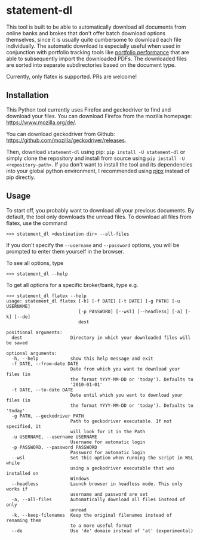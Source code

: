 # statement-dl

This tool is built to be able to automatically download all documents from 
online banks and brokes that don't offer batch download options themselves, 
since it is usually quite cumbersome to download each file individually. The
automatic download is especially useful when used in conjunction with portfolio 
tracking tools like 
[portfolio performance](https://www.portfolio-performance.info/) that are able
to subsequently import the downloaded PDFs. The downloaded files are 
sorted into separate subdirectories based on the document type.

Currently, only flatex is supported. PRs are welcome!

## Installation

This Python tool currently uses Firefox and geckodriver to find and download
your files. You can download Firefox from the mozilla homepage: 
https://www.mozilla.org/de/.

You can download geckodriver from Github: 
https://github.com/mozilla/geckodriver/releases.

Then, download `statement-dl` using pip: `pip install -U statement-dl` or simply
clone the repository and install from source using 
`pip install -U <repository-path>`. If you don't want to install the tool and 
its dependencies into your global python environment, I recommended using 
[pipx](https://github.com/pipxproject/pipx) instead of pip directly.


## Usage

To start off, you probably want to download all your previous documents. By default, 
the tool only downloads the unread files. To download all files from flatex, use the
command 

`>>> statement_dl <destination dir> --all-files`

If you don't specify the `--username` and `--password` options, you will be prompted
to enter them yourself in the browser.

To see all options, type

`>>> statement_dl --help`

To get all options for a specific broker/bank, type e.g.

```
>>> statement_dl flatex --help
usage: statement_dl flatex [-h] [-f DATE] [-t DATE] [-g PATH] [-u USERNAME]
                           [-p PASSWORD] [--wsl] [--headless] [-a] [-k] [--de]
                           dest

positional arguments:
  dest                  Directory in which your downloaded files will be saved

optional arguments:
  -h, --help            show this help message and exit
  -f DATE, --from-date DATE
                        Date from which you want to download your files (in
                        the format YYYY-MM-DD or 'today'). Defaults to
                        '2010-01-01'
  -t DATE, --to-date DATE
                        Date until which you want to download your files (in
                        the format YYYY-MM-DD or 'today'). Defaults to 'today'
  -g PATH, --geckodriver PATH
                        Path to geckodriver executable. If not specified, it
                        will look for it in the Path
  -u USERNAME, --username USERNAME
                        Username for automatic login
  -p PASSWORD, --password PASSWORD
                        Password for automatic login
  --wsl                 Set this option when running the script in WSL while
                        using a geckodriver executable that was installed on
                        Windows
  --headless            Launch browser in headless mode. This only works if
                        username and password are set
  -a, --all-files       Automatically download all files instead of only
                        unread
  -k, --keep-filenames  Keep the original filenames instead of renaming them
                        to a more useful format
  --de                  Use 'de' domain instead of 'at' (experimental)
```
